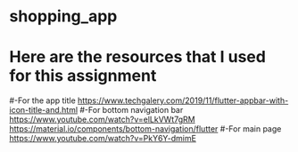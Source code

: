 # shopping_app
# Here are the resources that I used for this assignment

#-For the app title
https://www.techgalery.com/2019/11/flutter-appbar-with-icon-title-and.html
#-For bottom navigation bar
https://www.youtube.com/watch?v=elLkVWt7gRM
https://material.io/components/bottom-navigation/flutter
#-For main page
https://www.youtube.com/watch?v=PkY6Y-dmimE
